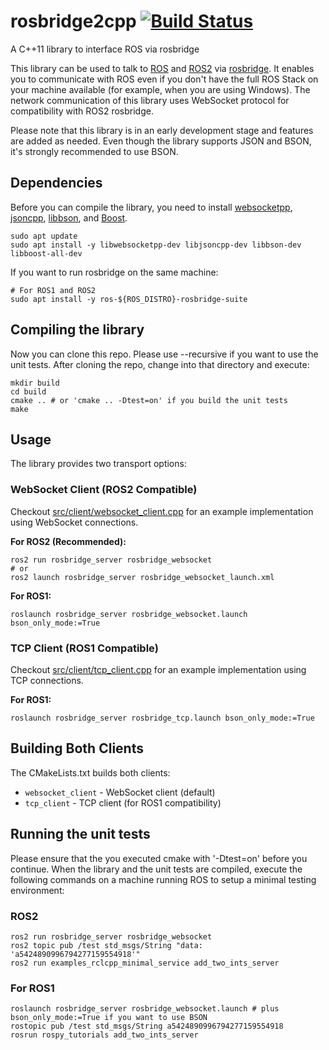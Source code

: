 # rosbridge2cpp [![Build Status](https://travis-ci.org/Sanic/rosbridge2cpp.svg?branch=master)](https://travis-ci.org/Sanic/rosbridge2cpp)
A C++11 library to interface ROS via rosbridge

This library can be used to talk to [ROS](http://www.ros.org/) and [ROS2](https://www.ros.org/) via [rosbridge](http://wiki.ros.org/rosbridge_suite).
It enables you to communicate with ROS even if you don't have the full ROS Stack on your machine available (for example, when you are using Windows). The network communication of this library uses WebSocket protocol for compatibility with ROS2 rosbridge.

Please note that this library is in an early development stage and features are added as needed. 
Even though the library supports JSON and BSON, it's strongly recommended to use BSON.

## Dependencies

Before you can compile the library, you need to install [websocketpp](https://github.com/zaphoyd/websocketpp), [jsoncpp](https://github.com/open-source-parsers/jsoncpp), [libbson](https://github.com/mongodb/libbson), and [Boost](https://www.boost.org/).

```
sudo apt update
sudo apt install -y libwebsocketpp-dev libjsoncpp-dev libbson-dev libboost-all-dev
```

If you want to run rosbridge on the same machine:
```
# For ROS1 and ROS2
sudo apt install -y ros-${ROS_DISTRO}-rosbridge-suite
```

## Compiling the library

Now you can clone this repo. Please use --recursive if you want to use the unit tests.
After cloning the repo, change into that directory and execute:
```
mkdir build
cd build
cmake .. # or 'cmake .. -Dtest=on' if you build the unit tests
make 
```

## Usage

The library provides two transport options:

### WebSocket Client (ROS2 Compatible)
Checkout [src/client/websocket_client.cpp](src/client/websocket_client.cpp) for an example implementation using WebSocket connections.

**For ROS2 (Recommended):**
```
ros2 run rosbridge_server rosbridge_websocket
# or
ros2 launch rosbridge_server rosbridge_websocket_launch.xml
```

**For ROS1:**
```
roslaunch rosbridge_server rosbridge_websocket.launch bson_only_mode:=True
```

### TCP Client (ROS1 Compatible)
Checkout [src/client/tcp_client.cpp](src/client/tcp_client.cpp) for an example implementation using TCP connections.

**For ROS1:**
```
roslaunch rosbridge_server rosbridge_tcp.launch bson_only_mode:=True
```

## Building Both Clients

The CMakeLists.txt builds both clients:
- `websocket_client` - WebSocket client (default)
- `tcp_client` - TCP client (for ROS1 compatibility)

## Running the unit tests
Please ensure that the you executed cmake with '-Dtest=on' before you continue.
When the library and the unit tests are compiled, execute the following commands on a machine running ROS to setup a minimal testing environment:

###  ROS2
```
ros2 run rosbridge_server rosbridge_websocket
ros2 topic pub /test std_msgs/String "data: 'a5424890996794277159554918'"
ros2 run examples_rclcpp_minimal_service add_two_ints_server
```

### For ROS1
```
roslaunch rosbridge_server rosbridge_websocket.launch # plus bson_only_mode:=True if you want to use BSON
rostopic pub /test std_msgs/String a5424890996794277159554918
rosrun rospy_tutorials add_two_ints_server
```

